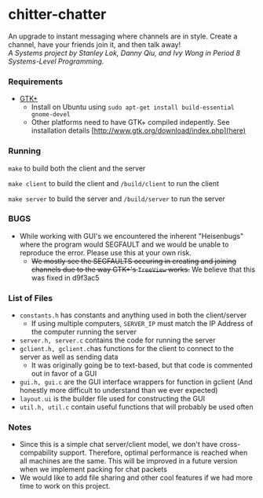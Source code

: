 # chitter-chatter

An upgrade to instant messaging where channels are in style. Create a channel, have your friends join it, and then talk away!  
*A Systems project by Stanley Lok, Danny Qiu, and Ivy Wong in Period 8 Systems-Level Programming.*

### Requirements

- [GTK+](http://www.gtk.org)
    - Install on Ubuntu using `sudo apt-get install build-essential gnome-devel`
    - Other platforms need to have GTK+ compiled indepently. See installation details [http://www.gtk.org/download/index.php](here)

### Running

`make` to build both the client and the server

`make client` to build the client and `/build/client` to run the client

`make server` to build the server and `/build/server` to run the server

### BUGS

- While working with GUI's we encountered the inherent "Heisenbugs" where the program would SEGFAULT and we would be unable to reproduce the error. Please use this at your own risk.
    - ~~We mostly see the SEGFAULTS occuring in creating and joining channels due to the way GTK+'s `TreeView` works.~~ We believe that this was fixed in d9f3ac5

### List of Files

- `constants.h` has constants and anything used in both the client/server
    - If using multiple computers, `SERVER_IP` must match the IP Address of the computer running the server
- `server.h, server.c` contains the code for running the server
- `gclient.h, gclient.c`has functions for the client to connect to the server as well as sending data
    - It was originally going be to text-based, but that code is commented out in favor of a GUI
- `gui.h, gui.c` are the GUI interface wrappers for function in gclient (And honestly more difficult to understand than we ever expected)
- `layout.ui` is the builder file used for constructing the GUI
- `util.h, util.c` contain useful functions that will probably be used often

### Notes

- Since this is a simple chat server/client model, we don't have cross-compability support. Therefore, optimal performance is reached when all machines are the same. This will be improved in a future version when we implement packing for chat packets
- We would like to add file sharing and other cool features if we had more time to work on this project.

